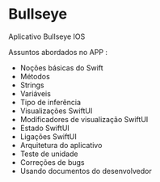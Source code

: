 # Bullseye
Aplicativo Bullseye IOS

Assuntos abordados no APP :

- Noções básicas do Swift
- Métodos
- Strings
- Variáveis
- Tipo de inferência
- Visualizações SwiftUI
- Modificadores de visualização SwiftUI
- Estado SwiftUI
- Ligações SwiftUI
- Arquitetura do aplicativo
- Teste de unidade
- Correções de bugs
- Usando documentos do desenvolvedor
